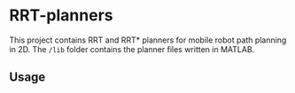 # RRT-planners
This project contains RRT and RRT* planners for mobile robot path planning in 2D. The ```/lib``` folder contains the planner files written in MATLAB. 

## Usage
